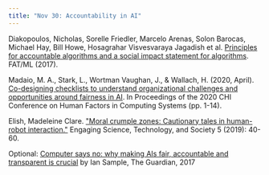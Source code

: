 ```yaml
---
title: "Nov 30: Accountability in AI"
---
```


Diakopoulos, Nicholas, Sorelle Friedler, Marcelo Arenas, Solon Barocas, Michael Hay, Bill Howe, Hosagrahar Visvesvaraya Jagadish et al. [Principles for accountable algorithms and a social impact statement for algorithms](https://www.fatml.org/resources/principles-for-accountable-algorithms). FAT/ML (2017).

Madaio, M. A., Stark, L., Wortman Vaughan, J., & Wallach, H. (2020, April). [Co-designing checklists to understand organizational challenges and opportunities around fairness in AI](https://dl.acm.org/doi/pdf/10.1145/3313831.3376445). In Proceedings of the 2020 CHI Conference on Human Factors in Computing Systems (pp. 1-14).

Elish, Madeleine Clare. ["Moral crumple zones: Cautionary tales in human-robot interaction."](https://www.estsjournal.org/4spress/index.php/ests/article/download/260/177) Engaging Science, Technology, and Society 5 (2019): 40-60.

Optional: 
[Computer says no: why making AIs fair, accountable and transparent is crucial](https://www.theguardian.com/science/2017/nov/05/computer-says-no-why-making-ais-fair-accountable-and-transparent-is-crucial#:~:text=Artificial%20intelligence%20(AI)-,Computer%20says%20no%3A%20why%20making%20AIs%20fair,accountable%20and%20transparent%20is%20crucial&text=In%20October%2C%20American%20teachers%20prevailed,test%20scores%20against%20state%20averages) by Ian Sample, The Guardian, 2017